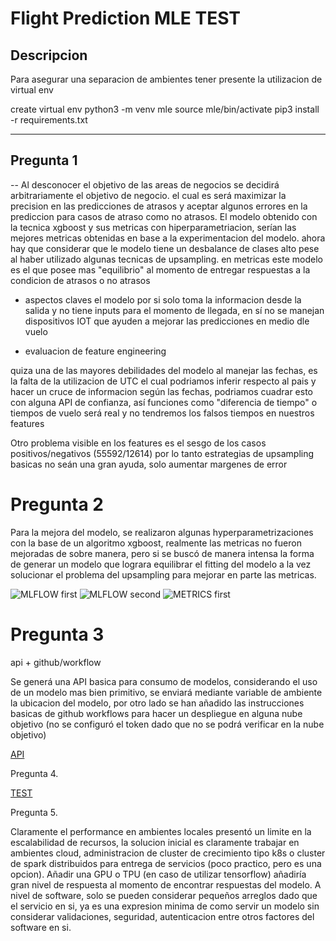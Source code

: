 # Flight Prediction MLE TEST

## Descripcion

Para asegurar una separacion de ambientes tener presente la utilizacion de virtual env

create virtual env
python3 -m venv mle
source mle/bin/activate
pip3 install -r requirements.txt

---

## Pregunta 1

-- Al desconocer el objetivo de las areas de negocios se decidirá arbitrariamente el objetivo de negocio. el cual es será maximizar la precision en las predicciones de atrasos y aceptar algunos errores en la prediccion para casos de atraso como no atrasos. El modelo obtenido con la tecnica xgboost y sus metricas con hiperparametriacion, serían las mejores metricas obtenidas en base a la experimentacion del modelo.
ahora hay que considerar que le modelo tiene un desbalance de clases alto pese al haber utilizado algunas tecnicas de upsampling. en metricas este modelo es el que posee mas "equilibrio" al momento de entregar respuestas a la condicion de atrasos o no atrasos

* aspectos claves
el modelo por si solo toma la informacion desde la salida y no tiene inputs para el momento de llegada, en sí no se manejan dispositivos IOT que ayuden a mejorar las predicciones en medio dle vuelo

* evaluacion de feature engineering

quiza una de las mayores debilidades del modelo al manejar las fechas, es la falta de la utilizacion de UTC el cual podriamos inferir respecto al pais y hacer un cruce de informacion según las fechas, podriamos cuadrar esto con alguna API de confianza, así funciones como "diferencia de tiempo" o tiempos de vuelo será real y no tendremos los falsos tiempos en nuestros features

Otro problema visible en los features es el sesgo de los casos positivos/negativos (55592/12614)
por lo tanto estrategias de upsampling basicas no seán una gran ayuda, solo aumentar margenes de error

# Pregunta 2

Para la mejora del modelo, se realizaron algunas hyperparametrizaciones con la base de un algoritmo xgboost, realmente las metricas no fueron mejoradas de sobre manera, pero si se buscó de manera intensa la forma de generar un modelo que lograra equilibrar el fitting del modelo a la vez solucionar el problema del upsampling para mejorar en parte las metricas.

![MLFLOW first](img/mlfow_1.png)
![MLFLOW second](img/mlfow_2.png)
![METRICS first](img/local.png)

# Pregunta 3

api + github/workflow

Se generá una API basica para consumo de modelos, considerando el uso de un modelo mas bien primitivo, se enviará mediante variable de ambiente la ubicacion del modelo, por otro lado se han añadido las instrucciones basicas de github workflows para hacer un despliegue en alguna nube objetivo (no se configuró el token dado que no se podrá verificar en la nube objetivo)

[API](api/README.md)

Pregunta 4.

[TEST](test/README.md)

Pregunta 5.

Claramente el performance en ambientes locales presentó un limite en la escalabilidad de recursos, la solucion inicial es claramente trabajar en ambientes cloud, administracion de cluster de crecimiento tipo k8s o cluster de spark distribuidos para entrega de servicios (poco practico, pero es una opcion).
Añadir una GPU o TPU (en caso de utilizar tensorflow) añadiría gran nivel de respuesta al momento de encontrar respuestas del modelo.
A nivel de software, solo se pueden considerar pequeños arreglos dado que el servicio en si, ya es una expresion minima de como servir un modelo sin considerar validaciones, seguridad, autenticacion entre otros factores del software en si.



